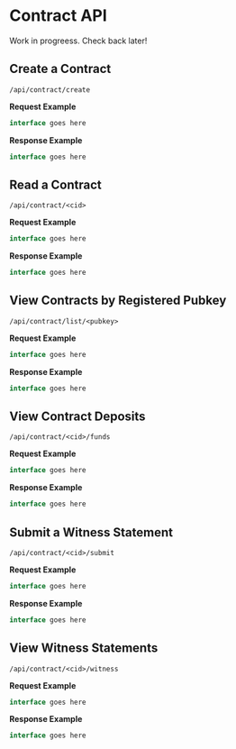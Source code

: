 # Contract API

Work in progreess. Check back later!

## Create a Contract

`/api/contract/create`

**Request Example**

```ts
interface goes here
```

**Response Example**

```ts
interface goes here
```

## Read a Contract

`/api/contract/<cid>`

**Request Example**

```ts
interface goes here
```

**Response Example**

```ts
interface goes here
```

## View Contracts by Registered Pubkey

`/api/contract/list/<pubkey>`

**Request Example**

```ts
interface goes here
```

**Response Example**

```ts
interface goes here
```

## View Contract Deposits

`/api/contract/<cid>/funds`

**Request Example**

```ts
interface goes here
```

**Response Example**

```ts
interface goes here
```

## Submit a Witness Statement

`/api/contract/<cid>/submit`

**Request Example**

```ts
interface goes here
```

**Response Example**

```ts
interface goes here
```

## View Witness Statements

`/api/contract/<cid>/witness`

**Request Example**

```ts
interface goes here
```

**Response Example**

```ts
interface goes here
```
